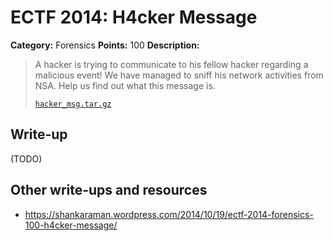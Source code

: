# ECTF 2014: H4cker Message

**Category:** Forensics
**Points:** 100
**Description:**

> A hacker is trying to communicate to his fellow hacker regarding a malicious event!
> We have managed to sniff his network activities from NSA.
> Help us find out what this message is.
>
> [`hacker_msg.tar.gz`](hacker_msg.tar.gz)

## Write-up

(TODO)

## Other write-ups and resources

* <https://shankaraman.wordpress.com/2014/10/19/ectf-2014-forensics-100-h4cker-message/>
